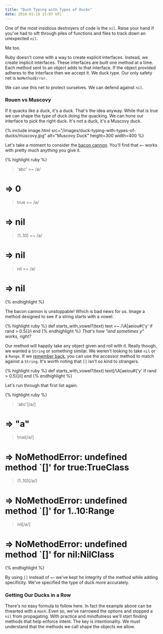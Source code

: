 ```yaml
---
title: "Duck Typing with Types of Ducks"
date: 2016-01-19 15:07 UTC
---
```


One of the most insidious destroyers of code is the `nil`.
Raise your hand if you've had to sift through piles of functions and files to track down an unexpected `nil`.

Me too.

Ruby doesn't come with a way to create explicit interfaces.
Instead, we create implicit interfaces.
These interfaces are built one method at a time.
Each method sent to an object adds to that interface.
If the object provided adheres to the interface then we accept it.
We duck type.
Our only safety net is `NoMethodError`.

We can use this net to protect ourselves.
We can defend against `nil`.

<!--more-->

### Rouen vs Muscovy

If it quacks like a duck, it's a duck.
That's the idea anyway.
While that is true we can shape the type of duck doing the quacking.
We can hone our interface to pick the right duck.
It's not a duck, it's a Muscovy duck.

{% include image.html src="/images/duck-typing-with-types-of-ducks/muscovy.jpg" alt="Muscovy Duck" height=300 width=400 %}

Let's take a moment to consider the [bacon cannon][].
You'll find that `=~` works with pretty much anything you give it.

{% highlight ruby %}
> 'abc' =~ /a/
# => 0

> true =~ /a/
# => nil

> (1..10) =~ /a/
# => nil

> nil =~ /a/
# => nil
{% endhighlight %}

The bacon cannon is unstoppable!
Which is bad news for us.
Image a method designed to see if a string starts with a vowel.

{% highlight ruby %}
def starts_with_vowel?(text)
  text =~ /\A[aeiou#{'y' if rand > 0.5}]/i
end
{% endhighlight %}
*That's how "and sometimes y" works, right?*

Our method will happily take any object given and roll with it.
Really though, we wanted a `String` or something similar.
We weren't looking to take `nil` or a `Range`.
If we [remember back], you can use the accessor method to match against a `String`.
It's worth noting that `[]` isn't so kind to strangers.

{% highlight ruby %}
def starts_with_vowel?(text)
  text[/\A[aeiou#{'y' if rand > 0.5}]/i]
end
{% endhighlight %}

Let's run through that first list again.

{% highlight ruby %}
> 'abc'[/a/]
# => "a"

> true[/a/]
# => NoMethodError: undefined method `[]' for true:TrueClass

> (1..10)[/a/]
# => NoMethodError: undefined method `[]' for 1..10:Range

> nil[/a/]
# => NoMethodError: undefined method `[]' for nil:NilClass
{% endhighlight %}

By using `[]` instead of `=~` we've kept he integrity of the method while adding specificity.
We've specified the type of duck more accurately.

### Getting Our Ducks in a Row

There's no easy formula to follow here.
In fact the example above can be thwarted with a `Hash`.
Even so, we've narrowed the options and stopped a `nil` from propagating.
With practice and mindfulness we'll start finding methods that help enforce intent.
The key is intentionality.
We must understand that the methods we call shape the objects we allow.

[bacon cannon]: https://twitter.com/j3/status/481513178266734592
[remember back]: http://localhost:4000/2014/06/04/know-ruby-string-accessor/#regexp-capture
